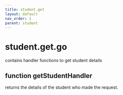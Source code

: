 ```yaml
---
title: student.get
layout: dafault
nav_order: 1
parent: student
---
```

# student.get.go

contains handler functions to get student details

## function getStudentHandler
returns the details of the student who made the request.